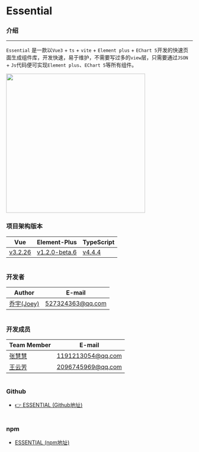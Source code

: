 # Essential

### 介绍
---

`Essential` 是一款以`Vue3` + `ts` + `vite` + `Element plus` + `EChart 5`开发的快速页面生成组件库，开发快速，易于维护，不需要写过多的`view`层，只需要通过`JSON` + `Js`代码便可实现`Element plus`、`EChart 5`等所有组件。

<img src="https://prod-mf-common-bucket.oss-cn-hangzhou.aliyuncs.com/img/WechatIMG127%20(1).png" width="375">

### 项目架构版本
| Vue | Element-Plus | TypeScript |
| ------ | ------ | ------ |
| [v3.2.26](https://v3.vuejs.org/)  | [v1.2.0-beta.6](https://element-plus.gitee.io/) | [v4.4.4](https://www.tslang.cn/) |
# 

### 开发者
| Author | E-mail |
| ------ | ----- |
| [乔宇(Joey)](http://github.com/qiaoyu113) | 527324363@qq.com |
# 
### 开发成员
| Team Member | E-mail |
| ------ | ------ |
| [张慧慧](https://github.com/ZhangHhui) | 1191213054@qq.com |
| [王云芳](https://github.com/TuanZi-77) | 2096745969@qq.com |
# 
### Github
- [👉 ESSENTIAL (Github地址)](https://github.com/qiaoyu113/Essential)
# 
### npm
- [ESSENTIAL (npm地址)](https://www.npmjs.com/package/es-com)
